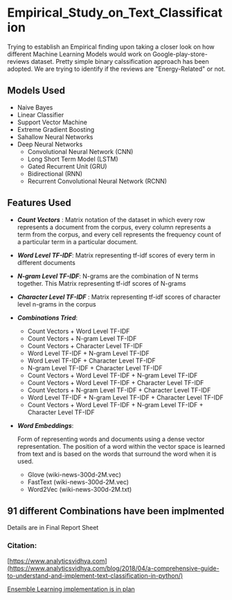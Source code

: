 # Empirical_Study_on_Text_Classification

Trying to establish an Empirical finding upon taking a closer look on how different Machine Learning Models would work on Google-play-store-reviews dataset. Pretty simple binary calssification approach has been adopted. We are trying to identify if the reviews are "Energy-Related" or not.

## Models Used
* Naive Bayes
* Linear Classifier
* Support Vector Machine
* Extreme Gradient Boosting
* Sahallow Neural Networks
* Deep Neural Networks
  - Convolutional Neural Network (CNN)
  - Long Short Term Model (LSTM)
  - Gated Recurrent Unit (GRU)
  - Bidirectional (RNN)
  - Recurrent Convolutional Neural Network (RCNN)

## Features Used
* **_Count Vectors_** :
  Matrix notation of the dataset in which every row represents a document from the corpus, every column represents a term from the  corpus, and every cell represents the frequency count of a particular term in a particular document.
* **_Word Level TF-IDF_**:
  Matrix representing tf-idf scores of every term in different documents
* **_N-gram Level TF-IDF_**:
  N-grams are the combination of N terms together. This Matrix representing tf-idf scores of N-grams
* **_Character Level TF-IDF_** :
  Matrix representing tf-idf scores of character level n-grams in the corpus
* **_Combinations Tried_**:
  - Count Vectors + Word Level TF-IDF
  - Count Vectors + N-gram Level TF-IDF
  - Count Vectors + Character Level TF-IDF
  - Word Level TF-IDF + N-gram Level TF-IDF
  - Word Level TF-IDF + Character Level TF-IDF
  - N-gram Level TF-IDF + Character Level TF-IDF
  - Count Vectors + Word Level TF-IDF + N-gram Level TF-IDF
  - Count Vectors + Word Level TF-IDF + Character Level TF-IDF
  - Count Vectors + N-gram Level TF-IDF + Character Level TF-IDF
  - Word Level TF-IDF + N-gram Level TF-IDF + Character Level TF-IDF
  - Count Vectors + Word Level TF-IDF + N-gram Level TF-IDF + Character Level TF-IDF
  
* **_Word Embeddings_**:

  Form of representing words and documents using a dense vector representation. The position of a word within the vector space is learned from text and is based on the words that surround the word when it is used. 
  * Glove (wiki-news-300d-2M.vec)
  * FastText (wiki-news-300d-2M.vec)
  * Word2Vec (wiki-news-300d-2M.txt)

## 91 different Combinations have been implmented 
  Details are in Final Report Sheet

### Citation:
[https://www.analyticsvidhya.com](https://www.analyticsvidhya.com/blog/2018/04/a-comprehensive-guide-to-understand-and-implement-text-classification-in-python/)

[Ensemble Learning implementation is in plan](https://www.analyticsvidhya.com/blog/2015/08/introduction-ensemble-learning/)
